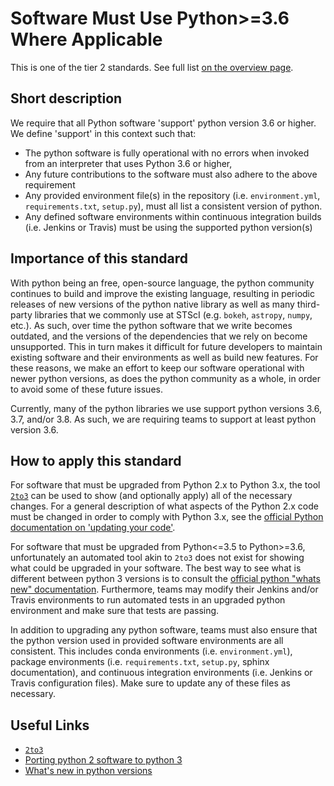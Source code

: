 # Software Must Use Python>=3.6 Where Applicable

This is one of the tier 2 standards. See full list [on the overview page](README.md).


## Short description

We require that all Python software 'support' python version 3.6 or higher.  We define 'support' in this context such that:

- The python software is fully operational with no errors when invoked from an interpreter that uses Python 3.6 or higher,
- Any future contributions to the software must also adhere to the above requirement
- Any provided environment file(s) in the repository (i.e. `environment.yml`, `requirements.txt`, `setup.py`), must all list a consistent version of python.
- Any defined software environments within continuous integration builds (i.e. Jenkins or Travis) must be using the supported python version(s)


## Importance of this standard

With python being an free, open-source language, the python community continues to build and improve the existing language, resulting in periodic releases of new versions of the python native library as well as many third-party libraries that we commonly use at STScI (e.g. `bokeh`, `astropy`, `numpy`, etc.).  As such, over time the python software that we write becomes outdated, and the versions of the dependencies that we rely on become unsupported.  This in turn makes it difficult for future developers to maintain existing software and their environments as well as build new features.  For these reasons, we make an effort to keep our software operational with newer python versions, as does the python community as a whole, in order to avoid some of these future issues.

Currently, many of the python libraries we use support python versions 3.6, 3.7, and/or 3.8.  As such, we are requiring teams to support at least python version 3.6.


## How to apply this standard

For software that must be upgraded from Python 2.x to Python 3.x, the tool [`2to3`](https://docs.python.org/2/library/2to3.html) can be used to show (and optionally apply) all of the necessary changes.  For a general description of what aspects of the Python 2.x code must be changed in order to comply with Python 3.x, see the [official Python documentation on 'updating your code'](https://docs.python.org/3/howto/pyporting.html#update-your-code).

For software that must be upgraded from Python<=3.5 to Python>=3.6, unfortunately an automated tool akin to `2to3` does not exist for showing what could be upgraded in your software.  The best way to see what is different between python 3 versions is to consult the [official python "whats new" documentation](https://docs.python.org/3.8/whatsnew/).  Furthermore, teams may modify their Jenkins and/or Travis environments to run automated tests in an upgraded python environment and make sure that tests are passing.

In addition to upgrading any python software, teams must also ensure that the python version used in provided software environments are all consistent.  This includes conda environments (i.e. `environment.yml`), package environments (i.e. `requirements.txt`, `setup.py`, sphinx documentation), and continuous integration environments (i.e. Jenkins or Travis configuration files).  Make sure to update any of these files as necessary.


## Useful Links

- [`2to3`](https://docs.python.org/2/library/2to3.html)
- [Porting python 2 software to python 3](https://docs.python.org/3/howto/pyporting.html#update-your-code)
- [What's new in python versions](https://docs.python.org/3.8/whatsnew/)
